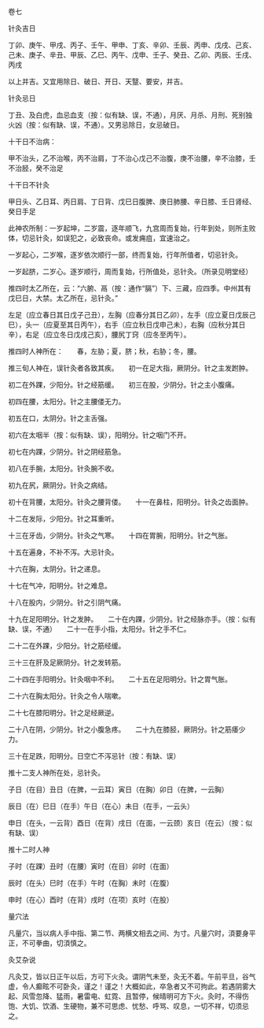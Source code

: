 卷七

针灸吉日

丁卯、庚午、甲戌、丙子、壬午、甲申、丁亥、辛卯、壬辰、丙申、戊戌、己亥、己未、庚子、辛丑、甲辰、乙巳、丙午、戊申、壬子、癸丑、乙卯、丙辰、壬戌、丙戌

以上并吉。又宜用除日、破日、开日、天毉、要安，并吉。

针灸忌日

丁丑、及白虎，血忌血支（按：似有缺、误，不通），月厌、月杀、月刑、死别独火凶（按：似有缺、误，不通）。又男忌除日，女忌破日。

十干日不治病：

甲不治头，乙不治喉，丙不治肩，丁不治心戊己不治腹，庚不治腰，辛不治膝，壬不治胫，癸不治足

十干日不针灸

甲日头、乙日耳、丙日肩、丁日背、戊巳日腹脾、庚日肺腰、辛日膝、壬日肾经、癸日手足

此神农所制：一岁起坤，二岁震，逐年顺飞，九宫周而复始，行年到处，则所主败体，切忌针灸，如误犯之，必致丧命。或发痈疽，宜速治之。

一岁起心，二岁喉，逐岁依次顺行一部，终而复始，行年所值者，切忌针灸。

一岁起脐，二岁心。逐岁顺行，周而复始，行所值处，忌针灸。（所录见明堂经）

推四时太乙所在，云：“六腑、鬲（按：通作“膈”）下、三藏，应四季。中州其有戊巳日，大禁。太乙所在，忌针灸。”

左足（应立春日其日戊子己丑），左胸（应春分其日乙卯），左手（应立夏日戊辰己巳），头一（应夏至其日丙午），右手（应立秋日戊申己未），右胸（应秋分其日辛），右足（应立冬日戊戌己亥），腰尻丁窍（应冬至丙午）。

推四时人神所在：　　春，左胁；夏，脐；秋，右胁；冬，腰。

推三旬人神在，误针灸者各致其疾。　　初一在足大指，厥阴分。针之主发跗肿。

初二在外踝，少阳分。针之经筋缓。　　初三在股，少阴分。针之主小腹痛。

初四在腰，太阳分。针之主腰偻无力。

初五在口，太阴分。针之主舌强。

初六在太咽半（按：似有缺、误），阳明分。针之咽门不开。

初七在内踝，少阴分。针之阴经筋急。

初八在手腕，太阳分。针灸腕不收。

初九在尻，厥阴分。针灸之病结。

初十在背腰，太阳分。针灸之腰背偻。　　十一在鼻柱，阳明分。针灸之齿面肿。

十二在发际，少阳分。针之耳重听。

十三在牙齿，少阴分。针灸之气寒。　　十四在胃腕，阳明分。针之气胀。

十五在遍身，不补不泻。大忌针灸。

十六在胸，太阴分。针之递息。

十七在气冲，阳明分。针之难息。

十八在股内，少阴分。针之引阴气痛。

十九在足阳明分。针之发肿。　　二十在内踝，少阴分。针之经脉亦手。（按：似有缺、误，不通）　　二十一在手小指，太阳分。针之手不仁。

二十二在外踝，少阳分。针之筋经缓。

三十三在肝及足厥阴分。针之发转筋。

二十四在手阳明分。针灸咽中不利。　　二十五在足阳明分。针之胃气胀。

二十六在胸太阳分。针灸之令人喘嗽。

二十七在膝阳明分。针之足经厥逆。

二十八在阴，少阴分。针之小腹急疼。　　二十九在膝胫，厥阴分。针之筋痿少力。

三十在足跌，阳明分。日空亡不泻忌针（按：有缺、误）

推十二支人神所在处，忌针灸。

子日（在目）丑日（在脾，一云耳）寅日（在胸）卯日（在脾，一云胸）

辰日（在）巳日（在手）午日（在心）未日（在手，一云头）

申日（在头，一云背）酉日（在背）戌日（在面，一云颈）亥日（在云）（按：似有缺、误）

推十二时人神

子时（在踝）丑时（在腰）寅时（在目）卯时（在面）

辰时（在头）巳时（在手）午时（在胸）未时（在腹）

申时（在心）酉时（在背）戌时（在项）亥时（在股）

量穴法

凡量穴，当以病人手中指、第二节、两横文相去之间、为寸。凡量穴时，湏要身平正，不可拳曲，切湏慎之。

灸艾杂说

凡灸艾，皆以日正午以后，方可下火灸。谓阴气未至，灸无不着。午前平旦，谷气虚，令人癫眩不可卧灸，谨之！谨之！大概如此，卒急者又不可拘此。若遇阴雾大起、风雪忽降、猛雨，暑雷电、虹霓、且暂停，候晴明可方下火。灸时，不得伤饱、大饥、饮酒、生硬物，兼不可思虑、忧愁、呼骂、叹息，一切不祥，切须忌之。

